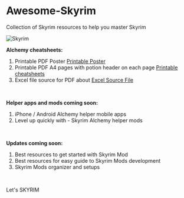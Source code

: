 
# Awesome-Skyrim
Collection of Skyrim resources to help you master Skyrim

![Skyrim](../main/../Awesome-Skyrim/Assets/skyrim-logo.png)

**Alchemy cheatsheets:**
1. Printable PDF Poster [Printable Poster](../main/AlchemyDocs/Skyrim%20Alchemy%20Poster.pdf)
2. Printable PDF A4 pages with potion header on each page [Printable cheatsheets](../main/AlchemyDocs/Skyrim%20Alchemy%20Printout.pdf)
3. Excel file source for PDF about [Excel Source File](../main/AlchemyDocs/Skyrim%20Alchemy.xlsx)
<BR/>

**Helper apps and mods coming soon:**
1. iPhone / Android Alchemy helper mobile apps
2. Level up quickly with - Skyrim Alchemy helper mods
<BR/>


**Updates coming soon:**
1. Best resources to get started with Skyrim Mod
2. Best resources for easy guide to Skyrim Mods development
3. Skyrim Mods organizer and setups
<BR/>


Let's SKYRIM